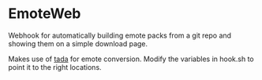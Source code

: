 # EmoteWeb

Webhook for automatically building emote packs from a git repo and showing them
on a simple download page.

Makes use of [tada](http://github.com/woll0r/tada) for emote conversion.
Modify the variables in hook.sh to point it to the right locations.

